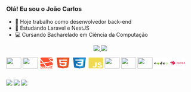 ### Olá! Eu sou o João Carlos

- 🔭 Hoje trabalho como desenvolvedor back-end
- 🌱 Estudando Laravel e NestJS
- 💻 Cursando Bacharelado em Ciência da Computação

<p align="center">
<a href="https://github.com/jaocarlos29">
  <img height="180em" src="https://github-readme-stats-eight-theta.vercel.app/api?username=jaocarlos29&show_icons=true&theme=dark&include_all_commits=true&count_private=true/"/>
  <img height="180em" src="https://github-readme-stats-eight-theta.vercel.app/api/top-langs/?username=jaocarlos29&layout=compact&langs_count=8&theme=dark"/>
</a>
</p>

 <div style="display: inline_block">
   <img align="center" height="30" width="40" src="https://cdn.jsdelivr.net/gh/devicons/devicon/icons/php/php-original.svg" />
   <img align="center" height="30" width="40" src="https://cdn.jsdelivr.net/gh/devicons/devicon/icons/codeigniter/codeigniter-plain-wordmark.svg" />
   <img align="center" height="30" width="40" src="https://github.com/devicons/devicon/blob/master/icons/laravel/laravel-plain-wordmark.svg" />
   <img align="center" height="30" width="40" src="https://raw.githubusercontent.com/devicons/devicon/master/icons/html5/html5-original.svg">
   <img align="center" height="30" width="40" src="https://raw.githubusercontent.com/devicons/devicon/master/icons/css3/css3-original.svg">
   <img align="center" height="30" width="40" src="https://raw.githubusercontent.com/devicons/devicon/master/icons/javascript/javascript-plain.svg">
   <img align="center" height="30" width="40" src="https://cdn.jsdelivr.net/gh/devicons/devicon/icons/mysql/mysql-original-wordmark.svg" />
   <img align="center" height="30" width="40" src="https://cdn.jsdelivr.net/gh/devicons/devicon/icons/postgresql/postgresql-original-wordmark.svg" />
   <img align="center" height="30" width="40" src="https://cdn.jsdelivr.net/gh/devicons/devicon/icons/flutter/flutter-original.svg" />
   <img align="center" height="30" width="40" src="https://github.com/devicons/devicon/blob/master/icons/nodejs/nodejs-original-wordmark.svg" />
   <img align="center" height="30" width="40" src="https://github.com/devicons/devicon/blob/master/icons/nestjs/nestjs-plain-wordmark.svg" />
  
</div>
  
   ##
  
  <div> 
  <a href="https://instagram.com/jaozinho29" target="_blank"><img src="https://img.shields.io/badge/-Instagram-%23E4405F?style=for-the-badge&logo=instagram&logoColor=white" target="_blank"></a>
  <a href = "mailto:jaocarlos29@gmail.com"><img src="https://img.shields.io/badge/-Gmail-%23333?style=for-the-badge&logo=gmail&logoColor=white" target="_blank"></a>
  <a href="https://www.linkedin.com/in/jaocarlos29/" target="_blank"><img src="https://img.shields.io/badge/-LinkedIn-%230077B5?style=for-the-badge&logo=linkedin&logoColor=white" target="_blank"></a> 

<div>

